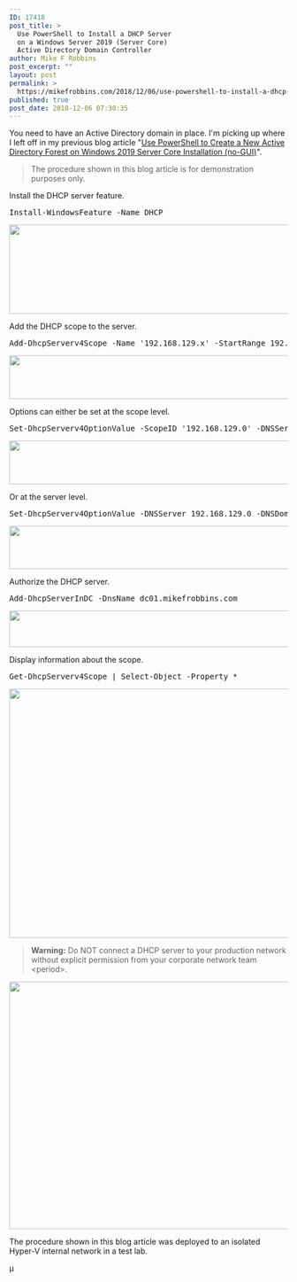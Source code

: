 ```yaml
---
ID: 17418
post_title: >
  Use PowerShell to Install a DHCP Server
  on a Windows Server 2019 (Server Core)
  Active Directory Domain Controller
author: Mike F Robbins
post_excerpt: ""
layout: post
permalink: >
  https://mikefrobbins.com/2018/12/06/use-powershell-to-install-a-dhcp-server-on-a-windows-server-2019-server-core-active-directory-domain-controller/
published: true
post_date: 2018-12-06 07:30:35
---
```

You need to have an Active Directory domain in place. I'm picking up where I left off in my previous blog article "<a href="https://mikefrobbins.com/2018/11/29/use-powershell-to-create-a-new-active-directory-forest-on-windows-2019-server-core-installation-no-gui/" target="_blank" rel="noopener">Use PowerShell to Create a New Active Directory Forest on Windows 2019 Server Core Installation (no-GUI)</a>".
<blockquote>The procedure shown in this blog article is for demonstration purposes only.</blockquote>
Install the DHCP server feature.
<pre class="lang:ps decode:true">Install-WindowsFeature -Name DHCP</pre>
<a href="https://mikefrobbins.com/wp-content/uploads/2018/11/dhcpserver1a.jpg"><img class="alignnone size-full wp-image-17419" src="https://mikefrobbins.com/wp-content/uploads/2018/11/dhcpserver1a.jpg" alt="" width="857" height="161" /></a>

Add the DHCP scope to the server.
<pre class="lang:ps decode:true">Add-DhcpServerv4Scope -Name '192.168.129.x' -StartRange 192.168.129.101 -EndRange 192.168.129.199 -SubnetMask 255.255.255.0</pre>
<a href="https://mikefrobbins.com/wp-content/uploads/2018/11/dhcpserver2a.jpg"><img class="alignnone size-full wp-image-17420" src="https://mikefrobbins.com/wp-content/uploads/2018/11/dhcpserver2a.jpg" alt="" width="857" height="79" /></a>

Options can either be set at the scope level.
<pre class="lang:ps decode:true ">Set-DhcpServerv4OptionValue -ScopeID '192.168.129.0' -DNSServer 192.168.129.100 -DNSDomain mikefrobbins.com -Router 192.168.129.1</pre>
<a href="https://mikefrobbins.com/wp-content/uploads/2018/11/dhcpserver3a.jpg"><img class="alignnone size-full wp-image-17421" src="https://mikefrobbins.com/wp-content/uploads/2018/11/dhcpserver3a.jpg" alt="" width="857" height="79" /></a>

Or at the server level.
<pre class="lang:ps decode:true ">Set-DhcpServerv4OptionValue -DNSServer 192.168.129.0 -DNSDomain mikefrobbins.com -Router 192.168.129.1</pre>
<a href="https://mikefrobbins.com/wp-content/uploads/2018/11/dhcpserver4a.jpg"><img class="alignnone size-full wp-image-17422" src="https://mikefrobbins.com/wp-content/uploads/2018/11/dhcpserver4a.jpg" alt="" width="857" height="78" /></a>

Authorize the DHCP server.
<pre class="lang:ps decode:true">Add-DhcpServerInDC -DnsName dc01.mikefrobbins.com</pre>
<a href="https://mikefrobbins.com/wp-content/uploads/2018/11/dhcpserver5a.jpg"><img class="alignnone size-full wp-image-17423" src="https://mikefrobbins.com/wp-content/uploads/2018/11/dhcpserver5a.jpg" alt="" width="857" height="66" /></a>

Display information about the scope.
<pre class="lang:ps decode:true ">Get-DhcpServerv4Scope | Select-Object -Property *</pre>
<a href="https://mikefrobbins.com/wp-content/uploads/2018/11/dhcpserver6a.jpg"><img class="alignnone size-full wp-image-17424" src="https://mikefrobbins.com/wp-content/uploads/2018/11/dhcpserver6a.jpg" alt="" width="857" height="450" /></a>
<blockquote><strong>Warning:</strong> Do NOT connect a DHCP server to your production network without explicit permission from your corporate network team &lt;period&gt;.</blockquote>
<a href="https://mikefrobbins.com/wp-content/uploads/2018/11/warning.png"><img class="alignnone size-full wp-image-17435" src="https://mikefrobbins.com/wp-content/uploads/2018/11/warning.png" alt="" width="859" height="447" /></a>

The procedure shown in this blog article was deployed to an isolated Hyper-V internal network in a test lab.

µ